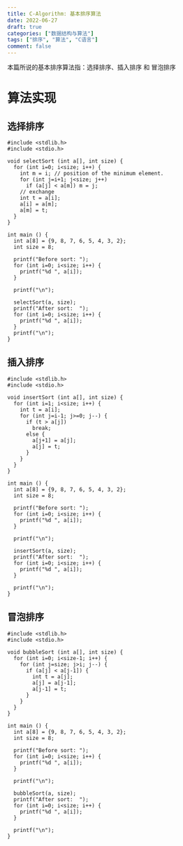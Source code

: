 ```yaml
---
title: C-Algorithm: 基本排序算法
date: 2022-06-27
draft: true
categories: ["数据结构与算法"]
tags: ["排序", "算法", "C语言"]
comment: false
---
```


本篇所说的基本排序算法指：选择排序、插入排序 和 冒泡排序

# 算法实现

## 选择排序

    #include <stdlib.h>
    #include <stdio.h>

    void selectSort (int a[], int size) {
      for (int i=0; i<size; i++) {
        int m = i; // position of the minimum element.
        for (int j=i+1; j<size; j++)
          if (a[j] < a[m]) m = j;
        // exchange
        int t = a[i];
        a[i] = a[m];
        a[m] = t;
      }
    }

    int main () {
      int a[8] = {9, 8, 7, 6, 5, 4, 3, 2};
      int size = 8;
      
      printf("Before sort: ");
      for (int i=0; i<size; i++) {
        printf("%d ", a[i]);
      }
      
      printf("\n");
      
      selectSort(a, size);
      printf("After sort:  ");
      for (int i=0; i<size; i++) {
        printf("%d ", a[i]);
      }
      printf("\n");
    }

## 插入排序

    #include <stdlib.h>
    #include <stdio.h>

    void insertSort (int a[], int size) {
      for (int i=1; i<size; i++) {
        int t = a[i];
        for (int j=i-1; j>=0; j--) {
          if (t > a[j])
            break;
          else {
            a[j+1] = a[j];
            a[j] = t;
          }
        }
      }
    }

    int main () {
      int a[8] = {9, 8, 7, 6, 5, 4, 3, 2};
      int size = 8;

      printf("Before sort: ");
      for (int i=0; i<size; i++) {
        printf("%d ", a[i]);
      }
      
      printf("\n");

      insertSort(a, size);
      printf("After sort:  ");
      for (int i=0; i<size; i++) {
        printf("%d ", a[i]);
      }

      printf("\n");
    }

## 冒泡排序

    #include <stdlib.h>
    #include <stdio.h>

    void bubbleSort (int a[], int size) {
      for (int i=0; i<size-1; i++) {
        for (int j=size; j>i; j--) {
          if (a[j] < a[j-1]) {
            int t = a[j];
            a[j] = a[j-1];
            a[j-1] = t;
          }
        }
      }
    }

    int main () {
      int a[8] = {9, 8, 7, 6, 5, 4, 3, 2};
      int size = 8;

      printf("Before sort: ");
      for (int i=0; i<size; i++) {
        printf("%d ", a[i]);
      }
      
      printf("\n");

      bubbleSort(a, size);
      printf("After sort:  ");
      for (int i=0; i<size; i++) {
        printf("%d ", a[i]);
      }

      printf("\n");
    }

